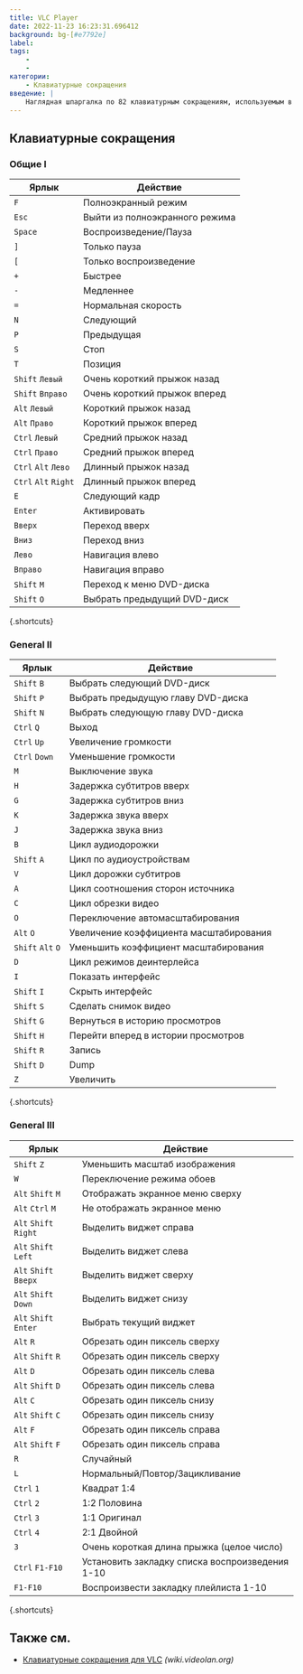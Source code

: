 ```yaml
---
title: VLC Player
date: 2022-11-23 16:23:31.696412
background: bg-[#e7792e]
label:
tags:
    -
    -
категории:
    - Клавиатурные сокращения
введение: |
    Наглядная шпаргалка по 82 клавиатурным сокращениям, используемым в VLC Player
---
```




Клавиатурные сокращения
------------------



### Общие I

Ярлык | Действие
---|---
`F` | Полноэкранный режим
`Esc` | Выйти из полноэкранного режима
`Space` | Воспроизведение/Пауза
`]` | Только пауза
`[` | Только воспроизведение
`+` | Быстрее
`-` | Медленнее
`=` | Нормальная скорость
`N` | Следующий
`P` | Предыдущая
`S` | Стоп
`T` | Позиция
`Shift` `Левый` | Очень короткий прыжок назад
`Shift` `Вправо` | Очень короткий прыжок вперед
`Alt` `Левый` | Короткий прыжок назад
`Alt` `Право` | Короткий прыжок вперед
`Ctrl` `Левый` | Средний прыжок назад
`Ctrl` `Право` | Средний прыжок вперед
`Ctrl` `Alt` `Лево` | Длинный прыжок назад
`Ctrl` `Alt` `Right` | Длинный прыжок вперед
`E` | Следующий кадр
`Enter` | Активировать
`Вверх` | Переход вверх
`Вниз` | Переход вниз
`Лево` | Навигация влево
`Вправо` | Навигация вправо
`Shift` `M` | Переход к меню DVD-диска
`Shift` `O` | Выбрать предыдущий DVD-диск
{.shortcuts}




### General II

Ярлык | Действие
---|---
`Shift` `B` | Выбрать следующий DVD-диск
`Shift` `P` | Выбрать предыдущую главу DVD-диска
`Shift` `N` | Выбрать следующую главу DVD-диска
`Ctrl` `Q` | Выход
`Ctrl` `Up` | Увеличение громкости
`Ctrl` `Down` | Уменьшение громкости
`M` | Выключение звука
`H` | Задержка субтитров вверх
`G` | Задержка субтитров вниз
`K` | Задержка звука вверх
`J` | Задержка звука вниз
`B` | Цикл аудиодорожки
`Shift` `A` | Цикл по аудиоустройствам
`V` | Цикл дорожки субтитров
`A` | Цикл соотношения сторон источника
`C` | Цикл обрезки видео
`O` | Переключение автомасштабирования
`Alt` `O` | Увеличение коэффициента масштабирования
`Shift` `Alt` `O` | Уменьшить коэффициент масштабирования
`D` | Цикл режимов деинтерлейса
`I` | Показать интерфейс
`Shift` `I` | Скрыть интерфейс
`Shift` `S` | Сделать снимок видео
`Shift` `G` | Вернуться в историю просмотров
`Shift` `H` | Перейти вперед в истории просмотров
`Shift` `R` | Запись
`Shift` `D` | Dump
`Z` | Увеличить
{.shortcuts}





### General III

Ярлык | Действие
---|---
`Shift` `Z` | Уменьшить масштаб изображения
`W` | Переключение режима обоев
`Alt` `Shift` `M` | Отображать экранное меню сверху
`Alt` `Ctrl` `M` | Не отображать экранное меню
`Alt` `Shift` `Right` | Выделить виджет справа
`Alt` `Shift` `Left` | Выделить виджет слева
`Alt` `Shift` `Вверх` | Выделить виджет сверху
`Alt` `Shift` `Down` | Выделить виджет снизу
`Alt` `Shift` `Enter` | Выбрать текущий виджет
`Alt` `R` | Обрезать один пиксель сверху
`Alt` `Shift` `R` | Обрезать один пиксель сверху
`Alt` `D` | Обрезать один пиксель слева
`Alt` `Shift` `D` | Обрезать один пиксель слева
`Alt` `C` | Обрезать один пиксель снизу
`Alt` `Shift` `C` | Обрезать один пиксель снизу
`Alt` `F` | Обрезать один пиксель справа
`Alt` `Shift` `F` | Обрезать один пиксель справа
`R` | Случайный
`L` | Нормальный/Повтор/Зацикливание
`Ctrl` `1` | Квадрат 1:4
`Ctrl` `2` | 1:2 Половина
`Ctrl` `3` | 1:1 Оригинал
`Ctrl` `4` | 2:1 Двойной
`3` | Очень короткая длина прыжка (целое число)
`Ctrl` `F1-F10` | Установить закладку списка воспроизведения 1-10
`F1-F10` | Воспроизвести закладку плейлиста 1-10
{.shortcuts}



Также см.
--------
- [Клавиатурные сокращения для VLC](https://wiki.videolan.org/hotkeys_table/) _(wiki.videolan.org)_
